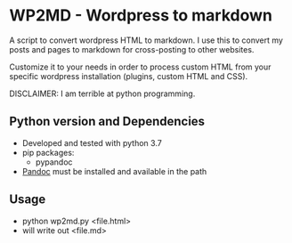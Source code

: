 # WP2MD - Wordpress to markdown

A script to convert wordpress HTML to markdown. I use this to convert my posts and pages to markdown for cross-posting to other websites.

Customize it to your needs in order to process custom HTML from your specific wordpress installation (plugins, custom HTML and CSS).

DISCLAIMER: I am terrible at python programming.

## Python version and Dependencies
- Developed and tested with python 3.7
- pip packages:
  - pypandoc
- [Pandoc](https://pandoc.org/) must be installed and available in the path

## Usage

- python wp2md.py <file.html>
- will write out <file.md>
